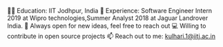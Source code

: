 👨‍🎓 Education: IIT Jodhpur, India
💼 Experience: Software Engineer Intern 2019 at Wipro technologies,Summer Analyst 2018 at Jaguar Landrover India.
🤔 Always open for new ideas, feel free to reach out
💻 Willing to contribute in open source projects
📫 Reach out to me: kulhari.1@iitj.ac.in

<!---
anshulkulhari/anshulkulhari is a ✨ special ✨ repository because its `README.md` (this file) appears on your GitHub profile.
You can click the Preview link to take a look at your changes.
--->
